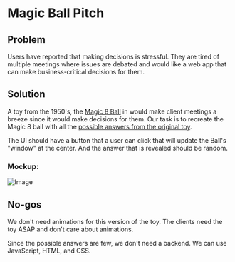 # Magic Ball Pitch

## Problem
Users have reported that making decisions is stressful. They are tired of multiple meetings where issues are debated and would like a web app that can make business-critical decisions for them.

## Solution
A toy from the 1950's, the [Magic 8 Ball](https://en.wikipedia.org/wiki/Magic_8_Ball) in would make client meetings a breeze since it would make decisions for them. Our task is to recreate the Magic 8 ball with all the [possible answers from the original toy](https://en.wikipedia.org/wiki/Magic_8_Ball#Possible_answers).

The UI should have a button that a user can click that will update the Ball's "window" at the center. And the answer that is revealed should be random.

### Mockup:


![Image](https://user-images.githubusercontent.com/34174677/260274581-a4347c93-15c4-4b81-af42-a3b14704ce98.png)



## No-gos
We don't need animations for this version of the toy. The clients need the toy ASAP and don't care about animations.

Since the possible answers are few, we don't need a backend. We can use JavaScript, HTML, and CSS.
